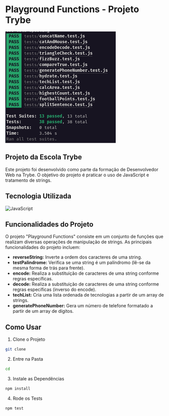 # Playground Functions - Projeto Trybe

![Playground Functions](readme/cardProject/main.png)

## Projeto da Escola Trybe

Este projeto foi desenvolvido como parte da formação de Desenvolvedor Web na Trybe. O objetivo do projeto é praticar o uso de JavaScript e tratamento de strings.

## Tecnologia Utilizada

![JavaScript](https://img.shields.io/badge/javascript-%23323330.svg?style=for-the-badge&logo=javascript&logoColor=%23F7DF1E)

## Funcionalidades do Projeto

O projeto "Playground Functions" consiste em um conjunto de funções que realizam diversas operações de manipulação de strings. As principais funcionalidades do projeto incluem:

- **reverseString:** Inverte a ordem dos caracteres de uma string.
- **testPalindrome:** Verifica se uma string é um palíndromo (lê-se da mesma forma de trás para frente).
- **encode:** Realiza a substituição de caracteres de uma string conforme regras específicas.
- **decode:** Realiza a substituição de caracteres de uma string conforme regras específicas (inverso do encode).
- **techList:** Cria uma lista ordenada de tecnologias a partir de um array de strings.
- **generatePhoneNumber:** Gera um número de telefone formatado a partir de um array de dígitos.

## Como Usar

1. Clone o Projeto

```bash
git clone
```

2. Entre na Pasta

```bash
cd 
```

3. Instale as Dependências

```bash
npm install
```

4. Rode os Tests

```bash
npm test
```